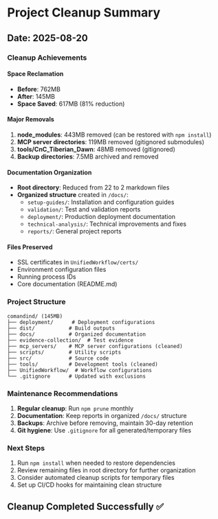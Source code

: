 # Project Cleanup Summary

## Date: 2025-08-20

### Cleanup Achievements

#### Space Reclamation
- **Before**: 762MB
- **After**: 145MB  
- **Space Saved**: 617MB (81% reduction)

#### Major Removals
1. **node_modules**: 443MB removed (can be restored with `npm install`)
2. **MCP server directories**: 119MB removed (gitignored submodules)
3. **tools/CnC_Tiberian_Dawn**: 48MB removed (gitignored)
4. **Backup directories**: 7.5MB archived and removed

#### Documentation Organization
- **Root directory**: Reduced from 22 to 2 markdown files
- **Organized structure** created in `/docs/`:
  - `setup-guides/`: Installation and configuration guides
  - `validation/`: Test and validation reports
  - `deployment/`: Production deployment documentation
  - `technical-analysis/`: Technical improvements and fixes
  - `reports/`: General project reports

#### Files Preserved
- SSL certificates in `UnifiedWorkflow/certs/`
- Environment configuration files
- Running process IDs
- Core documentation (README.md)

### Project Structure

```
comandind/ (145MB)
├── deployment/      # Deployment configurations
├── dist/           # Build outputs
├── docs/           # Organized documentation
├── evidence-collection/  # Test evidence
├── mcp_servers/    # MCP server configurations (cleaned)
├── scripts/        # Utility scripts
├── src/            # Source code
├── tools/          # Development tools (cleaned)
├── UnifiedWorkflow/  # Workflow configurations
└── .gitignore      # Updated with exclusions
```

### Maintenance Recommendations

1. **Regular cleanup**: Run `npm prune` monthly
2. **Documentation**: Keep reports in organized `/docs/` structure
3. **Backups**: Archive before removing, maintain 30-day retention
4. **Git hygiene**: Use `.gitignore` for all generated/temporary files

### Next Steps

1. Run `npm install` when needed to restore dependencies
2. Review remaining files in root directory for further organization
3. Consider automated cleanup scripts for temporary files
4. Set up CI/CD hooks for maintaining clean structure

## Cleanup Completed Successfully ✅